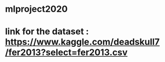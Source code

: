 # mlproject2020
# link for the dataset : https://www.kaggle.com/deadskull7/fer2013?select=fer2013.csv
